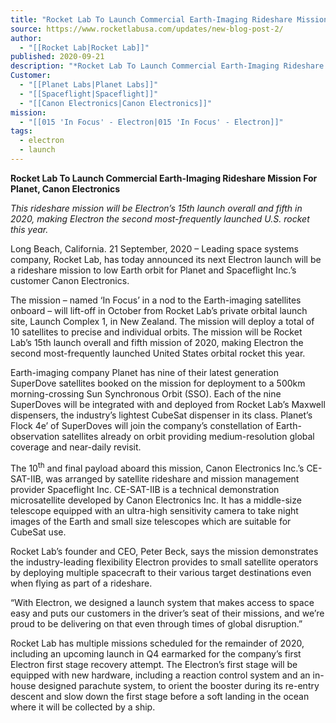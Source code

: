```yaml
---
title: "Rocket Lab To Launch Commercial Earth-Imaging Rideshare Mission For Planet, Canon Electronics "
source: https://www.rocketlabusa.com/updates/new-blog-post-2/
author:
  - "[[Rocket Lab|Rocket Lab]]"
published: 2020-09-21
description: "*Rocket Lab To Launch Commercial Earth-Imaging Rideshare Mission For Planet, Canon Electronics*"
Customer:
  - "[[Planet Labs|Planet Labs]]"
  - "[[Spaceflight|Spaceflight]]"
  - "[[Canon Electronics|Canon Electronics]]"
mission:
  - "[[015 'In Focus' - Electron|015 'In Focus' - Electron]]"
tags:
  - electron
  - launch
---
```

**Rocket Lab To Launch Commercial Earth-Imaging Rideshare Mission For Planet, Canon Electronics**

*This rideshare mission will be Electron’s 15th launch overall and fifth in 2020, making Electron the second most-frequently launched U.S. rocket this year.*

Long Beach, California. 21 September, 2020 – Leading space systems company, Rocket Lab, has today announced its next Electron launch will be a rideshare mission to low Earth orbit for Planet and Spaceflight Inc.’s customer Canon Electronics.

The mission – named ‘In Focus’ in a nod to the Earth-imaging satellites onboard – will lift-off in October from Rocket Lab’s private orbital launch site, Launch Complex 1, in New Zealand. The mission will deploy a total of 10 satellites to precise and individual orbits. The mission will be Rocket Lab’s 15th launch overall and fifth mission of 2020, making Electron the second most-frequently launched United States orbital rocket this year.

Earth-imaging company Planet has nine of their latest generation SuperDove satellites booked on the mission for deployment to a 500km morning-crossing Sun Synchronous Orbit (SSO). Each of the nine SuperDoves will be integrated with and deployed from Rocket Lab’s Maxwell dispensers, the industry’s lightest CubeSat dispenser in its class. Planet’s Flock 4e’ of SuperDoves will join the company’s constellation of Earth-observation satellites already on orbit providing medium-resolution global coverage and near-daily revisit.

The 10<sup>th</sup> and final payload aboard this mission, Canon Electronics Inc.’s CE-SAT-IIB, was arranged by satellite rideshare and mission management provider Spaceflight Inc. CE-SAT-IIB is a technical demonstration microsatellite developed by Canon Electronics Inc. It has a middle-size telescope equipped with an ultra-high sensitivity camera to take night images of the Earth and small size telescopes which are suitable for CubeSat use.

Rocket Lab’s founder and CEO, Peter Beck, says the mission demonstrates the industry-leading flexibility Electron provides to small satellite operators by deploying multiple spacecraft to their various target destinations even when flying as part of a rideshare.

“With Electron, we designed a launch system that makes access to space easy and puts our customers in the driver’s seat of their missions, and we’re proud to be delivering on that even through times of global disruption.”

Rocket Lab has multiple missions scheduled for the remainder of 2020, including an upcoming launch in Q4 earmarked for the company’s first Electron first stage recovery attempt. The Electron’s first stage will be equipped with new hardware, including a reaction control system and an in-house designed parachute system, to orient the booster during its re-entry descent and slow down the first stage before a soft landing in the ocean where it will be collected by a ship.